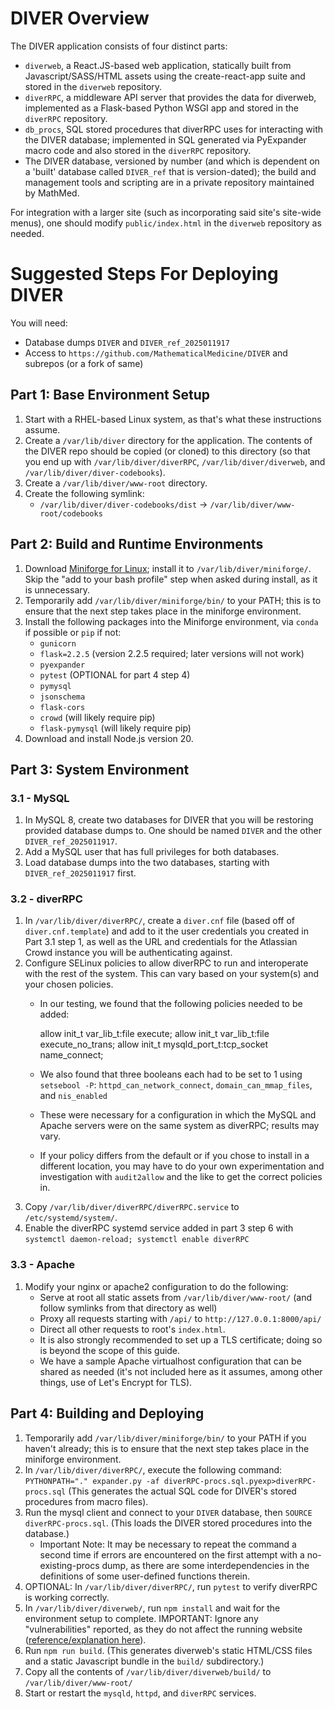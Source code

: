 DIVER Overview
==============

The DIVER application consists of four distinct parts:

* `diverweb`, a React.JS-based web application, statically built from Javascript/SASS/HTML assets using the create-react-app suite and stored in the `diverweb` repository.
* `diverRPC`, a middleware API server that provides the data for diverweb, implemented as a Flask-based Python WSGI app and stored in the `diverRPC` repository.
* `db_procs`, SQL stored procedures that diverRPC uses for interacting with the DIVER database; implemented in SQL generated via PyExpander macro code and also stored in the `diverRPC` repository.
* The DIVER database, versioned by number (and which is dependent on a 'built' database called `DIVER_ref` that is version-dated); the build and management tools and scripting are in a private repository maintained by MathMed.

For integration with a larger site (such as incorporating said site's site-wide menus), one should modify `public/index.html` in the `diverweb` repository as needed.


Suggested Steps For Deploying DIVER
===================================

You will need:

* Database dumps `DIVER` and `DIVER_ref_2025011917`
* Access to `https://github.com/MathematicalMedicine/DIVER` and subrepos (or a fork of same)


Part 1: Base Environment Setup
------------------------------

1. Start with a RHEL-based Linux system, as that's what these instructions assume.
2. Create a `/var/lib/diver` directory for the application. The contents of the DIVER repo should be copied (or cloned) to this directory (so that you end up with `/var/lib/diver/diverRPC`, `/var/lib/diver/diverweb`, and `/var/lib/diver/diver-codebooks`).
3. Create a `/var/lib/diver/www-root` directory.
5. Create the following symlink:
    * `/var/lib/diver/diver-codebooks/dist` -> `/var/lib/diver/www-root/codebooks`


Part 2: Build and Runtime Environments
--------------------------------------

1. Download [Miniforge for Linux](https://github.com/conda-forge/miniforge); install it to `/var/lib/diver/miniforge/`. Skip the "add to your bash profile" step when asked during install, as it is unnecessary.
2. Temporarily add `/var/lib/diver/miniforge/bin/` to your PATH; this is to ensure that the next step takes place in the miniforge environment.
3. Install the following packages into the Miniforge environment, via `conda` if possible or `pip` if not:
    * `gunicorn`
    * `flask=2.2.5` (version 2.2.5 required; later versions will not work)
    * `pyexpander`
    * `pytest` (OPTIONAL for part 4 step 4)
    * `pymysql`
    * `jsonschema`
    * `flask-cors`
    * `crowd` (will likely require pip)
    * `flask-pymysql` (will likely require pip)
4. Download and install Node.js version 20.


Part 3: System Environment
--------------------------

### 3.1 - MySQL

1. In MySQL 8, create two databases for DIVER that you will be restoring provided database dumps to. One should be named `DIVER` and the other `DIVER_ref_2025011917`.
2. Add a MySQL user that has full privileges for both databases.
3. Load database dumps into the two databases, starting with `DIVER_ref_2025011917` first.

### 3.2 - diverRPC

1. In `/var/lib/diver/diverRPC/`, create a `diver.cnf` file (based off of `diver.cnf.template`) and add to it the user credentials you created in Part 3.1 step 1, as well as the URL and credentials for the Atlassian Crowd instance you will be authenticating against.
2. Configure SELinux policies to allow diverRPC to run and interoperate with the rest of the system. This can vary based on your system(s) and your chosen policies.
    * In our testing, we found that the following policies needed to be added: 

        allow init_t var_lib_t:file execute;
        allow init_t var_lib_t:file execute_no_trans;
        allow init_t mysqld_port_t:tcp_socket name_connect;
    * We also found that three booleans each had to be set to 1 using `setsebool -P`: `httpd_can_network_connect`, `domain_can_mmap_files`, and `nis_enabled`
    * These were necessary for a configuration in which the MySQL and Apache servers were on the same system as diverRPC; results may vary.
    * If your policy differs from the default or if you chose to install in a different location, you may have to do your own experimentation and investigation with `audit2allow` and the like to get the correct policies in.
3. Copy `/var/lib/diver/diverRPC/diverRPC.service` to `/etc/systemd/system/`.
4. Enable the diverRPC systemd service added in part 3 step 6 with `systemctl daemon-reload; systemctl enable diverRPC`

### 3.3 - Apache

1. Modify your nginx or apache2 configuration to do the following:
    * Serve at root all static assets from `/var/lib/diver/www-root/` (and follow symlinks from that directory as well)
    * Proxy all requests starting with `/api/` to `http://127.0.0.1:8000/api/`
    * Direct all other requests to root's `index.html`.
    * It is also strongly recommended to set up a TLS certificate; doing so is beyond the scope of this guide.
    * We have a sample Apache virtualhost configuration that can be shared as needed (it's not included here as it assumes, among other things, use of Let's Encrypt for TLS).


Part 4: Building and Deploying
------------------------------

1. Temporarily add `/var/lib/diver/miniforge/bin/` to your PATH if you haven't already; this is to ensure that the next step takes place in the miniforge environment.
2. In `/var/lib/diver/diverRPC/`, execute the following command: `PYTHONPATH="." expander.py -af diverRPC-procs.sql.pyexp>diverRPC-procs.sql` (This generates the actual SQL code for DIVER's stored procedures from macro files).
3. Run the mysql client and connect to your `DIVER` database, then `SOURCE diverRPC-procs.sql`. (This loads the DIVER stored procedures into the database.)
    * Important Note: It may be necessary to repeat the command a second time if errors are encountered on the first attempt with a no-existing-procs dump, as there are some interdependencies in the definitions of some user-defined functions therein.
4. OPTIONAL: In `/var/lib/diver/diverRPC/`, run `pytest` to verify diverRPC is working correctly.
5. In `/var/lib/diver/diverweb/`, run `npm install` and wait for the environment setup to complete. IMPORTANT: Ignore any "vulnerabilities" reported, as they do not affect the running website ([reference/explanation here](https://github.com/facebook/create-react-app/issues/11174)).
6. Run `npm run build`. (This generates diverweb's static HTML/CSS files and a static Javascript bundle in the `build/` subdirectory.)
7. Copy all the contents of `/var/lib/diver/diverweb/build/` to `/var/lib/diver/www-root/`
8. Start or restart the `mysqld`, `httpd`, and `diverRPC` services.
